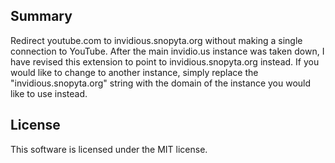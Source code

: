 ## Summary
Redirect youtube.com to invidious.snopyta.org without making a single connection to YouTube.
After the main invidio.us instance was taken down, I have revised this extension to
point to invidious.snopyta.org instead. If you would like to change to another instance,
simply replace the "invidious.snopyta.org" string with the domain of the instance you would
like to use instead.

## License
This software is licensed under the MIT license.
